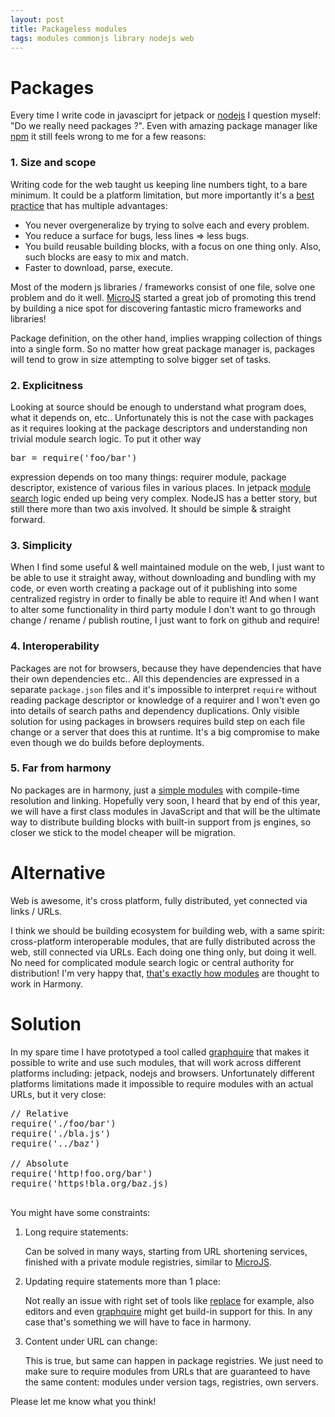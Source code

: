 ```yaml
---
layout: post
title: Packageless modules
tags: modules commonjs library nodejs web
---
```


# Packages #

Every time I write code in javasciprt for jetpack or [nodejs] I question
myself: "Do we really need packages ?". Even with amazing package manager like
[npm] it still feels wrong to me for a few reasons:

### 1. Size and scope ###

Writing code for the web taught us keeping line numbers tight, to a bare
minimum. It could be a platform limitation, but more importantly it's a
[best practice] that has multiple advantages:

 - You never overgeneralize by trying to solve each and every problem.
 - You reduce a surface for bugs, less lines => less bugs.
 - You build reusable building blocks, with a focus on one thing only. Also,
   such blocks are easy to mix and match.
 - Faster to download, parse, execute.

Most of the modern js libraries / frameworks consist of one file, solve one
problem and do it well. [MicroJS] started a great job of promoting this trend
by building a nice spot for discovering fantastic micro frameworks and
libraries!

Package definition, on the other hand, implies wrapping collection of things
into a single form. So no matter how great package manager is, packages will
tend to grow in size attempting to solve bigger set of tasks.

### 2. Explicitness ###

Looking at source should be enough to understand what program does, what
it depends on, etc.. Unfortunately this is not the case with packages as
it requires looking at the package descriptors and understanding non trivial
module search logic. To put it other way
<pre>bar <span class="Operators">=</span> <span class="Keyword">require</span><span class="Parens">(</span><span class="String">'foo/bar'</span><span class="Parens">)</span></pre>
expression depends on too many things: requirer module, package descriptor,
existence of various files in various places. In jetpack [module search] logic
ended up being very complex. NodeJS has a better story, but still there more
than two axis involved. It should be simple & straight forward.

### 3. Simplicity ###

When I find some useful & well maintained module on the web, I just want to be
able to use it straight away, without downloading and bundling with my code, or
even worth creating a package out of it publishing into some centralized
registry in order to finally be able to require it! And when I want to alter
some functionality in third party module I don't want to go through change /
rename / publish routine, I just want to fork on github and require!

### 4. Interoperability ###

Packages are not for browsers, because they have dependencies that have
their own dependencies etc.. All this dependencies are expressed in a separate
`package.json` files and it's impossible to interpret `require` without reading
package descriptor or knowledge of a requirer and I won't even go into details
of search paths and dependency duplications. Only visible solution for using
packages in browsers requires build step on each file change or a server that
does this at runtime. It's a big compromise to make even though we do builds
before deployments.

### 5. Far from harmony ###

No packages are in harmony, just a [simple modules] with compile-time resolution
and linking. Hopefully very soon, I heard that by end of this year, we will
have a first class modules in JavaScript and that will be the ultimate way to
distribute building blocks with built-in support from js engines, so closer we
stick to the model cheaper will be migration.

# Alternative #

Web is awesome, it's cross platform, fully distributed, yet connected via
links / URLs.

I think we should be building ecosystem for building web, with a same spirit:
cross-platform interoperable modules, that are fully distributed across the web,
still connected via URLs. Each doing one thing only, but doing it well. No need
for complicated module search logic or central authority for distribution!
I'm very happy that, [that's exactly how modules][remote modules] are thought
to work in Harmony.

# Solution #

In my spare time I have prototyped a tool called [graphquire] that makes it
possible to write and use such modules, that will work across different
platforms including: jetpack, nodejs and browsers. Unfortunately different
platforms limitations made it impossible to require modules with an actual
URLs, but it very close:

<pre>
<span class="Comment">// Relative</span>
<span class="Keyword">require</span><span class="Parens">(</span><span class="String">'./foo/bar'</span><span class="Parens">)</span>
<span class="Keyword">require</span><span class="Parens">(</span><span class="String">'./bla.js'</span><span class="Parens">)</span>
<span class="Keyword">require</span><span class="Parens">(</span><span class="String">'../baz'</span><span class="Parens">)</span>

<span class="Comment">// Absolute</span>
<span class="Keyword">require</span><span class="Parens">(</span><span class="String">'http!foo.org/bar'</span><span class="Parens">)</span>
<span class="Keyword">require</span><span class="Parens">(</span><span class="String">'https!bla.org/baz.js)</span>

</pre>


You might have some constraints:

1. Long require statements:


   Can be solved in many ways, starting from URL shortening services, finished
   with a private module registries, similar to [MicroJS].

2. Updating require statements more than 1 place:


   Not really an issue with right set of tools like [replace] for example, also
   editors and even [graphquire] might get build-in support for this. In any
   case that's something we will have to face in harmony.

3. Content under URL can change:


   This is true, but same can happen in package registries. We just need to make
   sure to require modules from URLs that are guaranteed to have the same
   content: modules under version tags, registries, own servers.


Please let me know what you think!

[nodejs]:http://nodejs.org/ "Evented I/O for V8 JavaScript"
[npm]:http://npmjs.org/ "NodeJS package manager"
[MicroJS]:http://microjs.com/ "Fantastic Micro-Frameworks and Micro-Libraries for Fun and Profit"
[best practice]:http://en.wikipedia.org/wiki/Best_practice "Methods or processes that have proven themselves over time"
[module search]:https://github.com/mozilla/addon-sdk/blob/master/static-files/md/dev-guide/addon-development/module-search.md
[graphquire]:https://github.com/Gozala/graphquire/
[simple modules]:http://wiki.ecmascript.org/doku.php?id=harmony:modules "Modules proposal for ES.next"
[remote modules]:http://wiki.ecmascript.org/doku.php?id=harmony:modules_examples#remote_modules_on_the_web_1 "Remote module loading examples"
[replace]:https://github.com/harthur/replace
